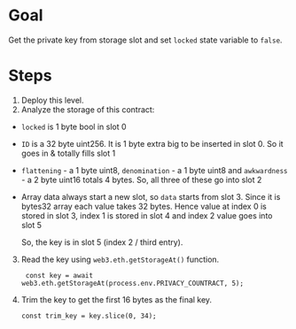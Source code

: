 # Goal

Get the private key from storage slot and set `locked` state variable to `false`.

# Steps

1. Deploy this level.
2. Analyze the storage of this contract:

- `locked` is 1 byte bool in slot 0
- `ID` is a 32 byte uint256. It is 1 byte extra big to be inserted in slot 0. So it goes in & totally fills slot 1
- `flattening` - a 1 byte uint8, `denomination` - a 1 byte uint8 and `awkwardness` - a 2 byte uint16 totals 4 bytes. So, all three of these go into slot 2
- Array data always start a new slot, so `data` starts from slot 3. Since it is bytes32 array each value takes 32 bytes. Hence value at index 0 is stored in slot 3, index 1 is stored in slot 4 and index 2 value goes into slot 5

  So, the key is in slot 5 (index 2 / third entry).

3.  Read the key using `web3.eth.getStorageAt()` function.

    ```
     const key = await web3.eth.getStorageAt(process.env.PRIVACY_COUNTRACT, 5);
    ```

4.  Trim the key to get the first 16 bytes as the final key.

    ```
    const trim_key = key.slice(0, 34);
    ```
